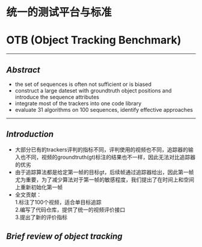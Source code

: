 # 统一的测试平台与标准
# OTB (Object Tracking Benchmark)
---
## *Abstract*
- the set of sequences is often not sufficient or is biased
- construct a large dateset with groundtruth object positions and introduce the sequence attributes  
- integrate most of the trackers into one code library  
- evaluate 31 algorithms on 100 sequences, identify effective approaches

---
## *Introduction*
- 大部分已有的trackers评判的指标不同，评判使用的视频也不同，追踪器的输入也不同，视频的groundtruth(gt)标注的结果也不一样，因此无法对比追踪器的优劣
- 由于追踪算法都是给定第一帧的目标gt，后续帧通过追踪器给出，因此第一帧尤为重要，为了减少算法对于第一帧的敏感程度，我们提出了在时间上和空间上重新初始化第一帧
- 全文贡献：  
1.标注了100个视频，适合单目标追踪  
2.编写了代码仓库，提供了统一的视频评价接口  
3.提出了新的评价指标  

## *Brief review of object tracking*
